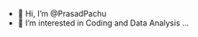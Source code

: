 - 👋 Hi, I’m @PrasadPachu
- 👀 I’m interested in Coding and Data Analysis ...


<!---
PrasadPachu/PrasadPachu is a ✨ special ✨ repository because its `README.md` (this file) appears on your GitHub profile.
You can click the Preview link to take a look at your changes.
--->
